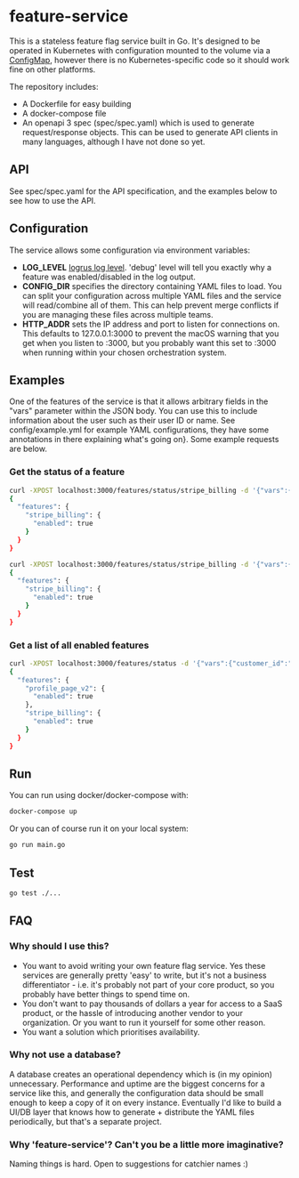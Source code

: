 # feature-service

This is a stateless feature flag service built in Go. It's designed to be operated in Kubernetes with configuration mounted to the volume via a [ConfigMap](https://kubernetes.io/docs/concepts/configuration/configmap/), however there is no Kubernetes-specific code so it should work fine on other platforms.

The repository includes:

- A Dockerfile for easy building
- A docker-compose file 
- An openapi 3 spec (spec/spec.yaml) which is used to generate request/response objects. This can be used to generate API clients in many languages, although I have not done so yet.

## API

See spec/spec.yaml for the API specification, and the examples below to see how to use the API.

## Configuration

The service allows some configuration via environment variables:

- **LOG_LEVEL** [logrus log level](https://github.com/sirupsen/logrus#level-logging). 'debug' level will tell you exactly why a feature was enabled/disabled in the log output.
- **CONFIG_DIR** specifies the directory containing YAML files to load. You can split your configuration across multiple YAML files and the service will read/combine all of them. This can help prevent merge conflicts if you are managing these files across multiple teams.
- **HTTP_ADDR** sets the IP address and port to listen for connections on. This defaults to 127.0.0.1:3000 to prevent the macOS warning that you get when you listen to :3000, but you probably want this set to :3000 when running within your chosen orchestration system.

## Examples

One of the features of the service is that it allows arbitrary fields in the "vars" parameter within the JSON body. You can use this to include information about the user such as their user ID or name. See config/example.yml for example YAML configurations, they have some annotations in there explaining what's going on}. Some example requests are below.

### Get the status of a feature
```bash
curl -XPOST localhost:3000/features/status/stripe_billing -d '{"vars":{"customer_id":"1"}}' | jq
{
  "features": {
    "stripe_billing": {
      "enabled": true
    }
  }
}
```
```bash
curl -XPOST localhost:3000/features/status/stripe_billing -d '{"vars":{"customer_name":"Alex"}}' | jq
{
  "features": {
    "stripe_billing": {
      "enabled": true
    }
  }
}
```

### Get a list of all enabled features
```bash
curl -XPOST localhost:3000/features/status -d '{"vars":{"customer_id":"1"}}' | jq
{
  "features": {
    "profile_page_v2": {
      "enabled": true
    },
    "stripe_billing": {
      "enabled": true
    }
  }
}
```

## Run

You can run using docker/docker-compose with:
```bash
docker-compose up
```

Or you can of course run it on your local system:
```bash
go run main.go
```

## Test

```bash
go test ./...
```

## FAQ

### Why should I use this?
- You want to avoid writing your own feature flag service. Yes these services are generally pretty 'easy' to write, but it's not a business differentiator - i.e. it's probably not part of your core product, so you probably have better things to spend time on.
- You don't want to pay thousands of dollars a year for access to a SaaS product, or the hassle of introducing another vendor to your organization. Or you want to run it yourself for some other reason.
- You want a solution which prioritises availability.

### Why not use a database?
A database creates an operational dependency which is (in my opinion) unnecessary. Performance and uptime are the biggest concerns for a service like this, and generally the configuration data should be small enough to keep a copy of it on every instance. Eventually I'd like to build a UI/DB layer that knows how to generate + distribute the YAML files periodically, but that's a separate project.

### Why 'feature-service'? Can't you be a little more imaginative?
Naming things is hard. Open to suggestions for catchier names :)